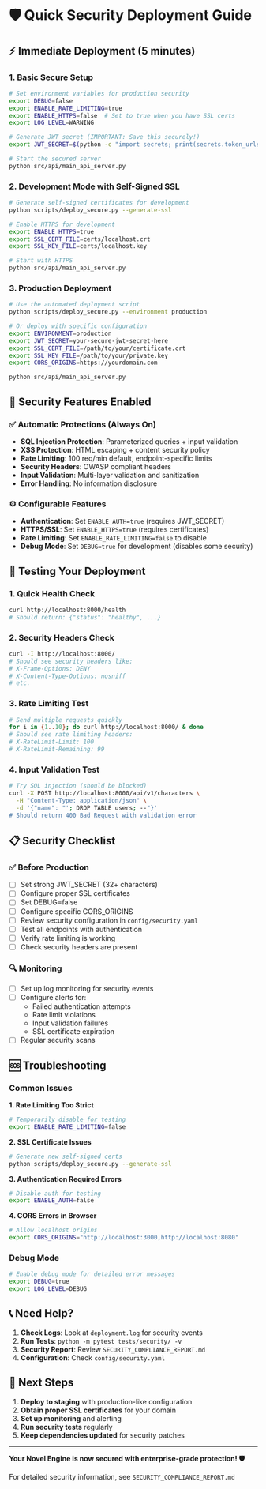 # 🛡️ Quick Security Deployment Guide

## ⚡ Immediate Deployment (5 minutes)

### 1. Basic Secure Setup
```bash
# Set environment variables for production security
export DEBUG=false
export ENABLE_RATE_LIMITING=true
export ENABLE_HTTPS=false  # Set to true when you have SSL certs
export LOG_LEVEL=WARNING

# Generate JWT secret (IMPORTANT: Save this securely!)
export JWT_SECRET=$(python -c "import secrets; print(secrets.token_urlsafe(32))")

# Start the secured server
python src/api/main_api_server.py
```

### 2. Development Mode with Self-Signed SSL
```bash
# Generate self-signed certificates for development
python scripts/deploy_secure.py --generate-ssl

# Enable HTTPS for development
export ENABLE_HTTPS=true
export SSL_CERT_FILE=certs/localhost.crt
export SSL_KEY_FILE=certs/localhost.key

# Start with HTTPS
python src/api/main_api_server.py
```

### 3. Production Deployment
```bash
# Use the automated deployment script
python scripts/deploy_secure.py --environment production

# Or deploy with specific configuration
export ENVIRONMENT=production
export JWT_SECRET=your-secure-jwt-secret-here
export SSL_CERT_FILE=/path/to/your/certificate.crt
export SSL_KEY_FILE=/path/to/your/private.key
export CORS_ORIGINS=https://yourdomain.com

python src/api/main_api_server.py
```

## 🔧 Security Features Enabled

### ✅ Automatic Protections (Always On)
- **SQL Injection Protection**: Parameterized queries + input validation
- **XSS Protection**: HTML escaping + content security policy
- **Rate Limiting**: 100 req/min default, endpoint-specific limits
- **Security Headers**: OWASP compliant headers
- **Input Validation**: Multi-layer validation and sanitization
- **Error Handling**: No information disclosure

### ⚙️ Configurable Features
- **Authentication**: Set `ENABLE_AUTH=true` (requires JWT_SECRET)
- **HTTPS/SSL**: Set `ENABLE_HTTPS=true` (requires certificates)
- **Rate Limiting**: Set `ENABLE_RATE_LIMITING=false` to disable
- **Debug Mode**: Set `DEBUG=true` for development (disables some security)

## 🚀 Testing Your Deployment

### 1. Quick Health Check
```bash
curl http://localhost:8000/health
# Should return: {"status": "healthy", ...}
```

### 2. Security Headers Check
```bash
curl -I http://localhost:8000/
# Should see security headers like:
# X-Frame-Options: DENY
# X-Content-Type-Options: nosniff
# etc.
```

### 3. Rate Limiting Test
```bash
# Send multiple requests quickly
for i in {1..10}; do curl http://localhost:8000/ & done
# Should see rate limiting headers:
# X-RateLimit-Limit: 100
# X-RateLimit-Remaining: 99
```

### 4. Input Validation Test
```bash
# Try SQL injection (should be blocked)
curl -X POST http://localhost:8000/api/v1/characters \
  -H "Content-Type: application/json" \
  -d '{"name": "'; DROP TABLE users; --"}'
# Should return 400 Bad Request with validation error
```

## 📋 Security Checklist

### ✅ Before Production
- [ ] Set strong JWT_SECRET (32+ characters)
- [ ] Configure proper SSL certificates
- [ ] Set DEBUG=false
- [ ] Configure specific CORS_ORIGINS
- [ ] Review security configuration in `config/security.yaml`
- [ ] Test all endpoints with authentication
- [ ] Verify rate limiting is working
- [ ] Check security headers are present

### 🔍 Monitoring
- [ ] Set up log monitoring for security events
- [ ] Configure alerts for:
  - Failed authentication attempts
  - Rate limit violations
  - Input validation failures
  - SSL certificate expiration
- [ ] Regular security scans

## 🆘 Troubleshooting

### Common Issues

**1. Rate Limiting Too Strict**
```bash
# Temporarily disable for testing
export ENABLE_RATE_LIMITING=false
```

**2. SSL Certificate Issues**
```bash
# Generate new self-signed certs
python scripts/deploy_secure.py --generate-ssl
```

**3. Authentication Required Errors**
```bash
# Disable auth for testing
export ENABLE_AUTH=false
```

**4. CORS Errors in Browser**
```bash
# Allow localhost origins
export CORS_ORIGINS="http://localhost:3000,http://localhost:8080"
```

### Debug Mode
```bash
# Enable debug mode for detailed error messages
export DEBUG=true
export LOG_LEVEL=DEBUG
```

## 📞 Need Help?

1. **Check Logs**: Look at `deployment.log` for security events
2. **Run Tests**: `python -m pytest tests/security/ -v`
3. **Security Report**: Review `SECURITY_COMPLIANCE_REPORT.md`
4. **Configuration**: Check `config/security.yaml`

## 🎯 Next Steps

1. **Deploy to staging** with production-like configuration
2. **Obtain proper SSL certificates** for your domain
3. **Set up monitoring** and alerting
4. **Run security tests** regularly
5. **Keep dependencies updated** for security patches

---

**Your Novel Engine is now secured with enterprise-grade protection! 🛡️**

For detailed security information, see `SECURITY_COMPLIANCE_REPORT.md`